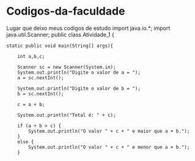 # Codigos-da-faculdade
Lugar que deixo meus codigos de estudo
import java.io.*;
import java.util.Scanner;
public class Atividade_1 {

    static public void main(String[] args){

        int a,b,c;

        Scanner sc = new Scanner(System.in);
        System.out.println("Digite o valor de a = ");
        a = sc.nextInt();

        System.out.println("Digite o valor de b = ");
        b = sc.nextInt();

        c = a + b;

        System.out.println("Total é: " + c);

        if (a + b > c) {
            System.out.println("O valor " + c + " e maior que a + b.");
        }
        else {
            System.out.println("O valor " + c + " e menor que a + b.");
        }
